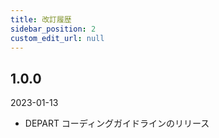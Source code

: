 ```yaml
---
title: 改訂履歴
sidebar_position: 2
custom_edit_url: null
---
```


## 1.0.0

2023-01-13

- DEPART コーディングガイドラインのリリース